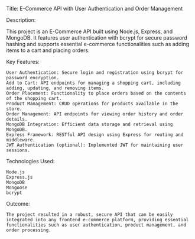Title: E-Commerce API with User Authentication and Order Management

Description:

This project is an E-Commerce API built using Node.js, Express, and MongoDB. It features user authentication with bcrypt for secure password hashing and supports essential e-commerce functionalities such as adding items to a cart and placing orders.

Key Features:

    User Authentication: Secure login and registration using bcrypt for password encryption.
    Add to Cart: API endpoints for managing a shopping cart, including adding, updating, and removing items.
    Order Placement: Functionality to place orders based on the contents of the shopping cart.
    Product Management: CRUD operations for products available in the store.
    Order Management: API endpoints for viewing order history and order details.
    MongoDB Integration: Efficient data storage and retrieval using MongoDB.
    Express Framework: RESTful API design using Express for routing and middleware.
    JWT Authentication (optional): Implemented JWT for maintaining user sessions.

Technologies Used:

    Node.js
    Express.js
    MongoDB
    Mongoose
    bcrypt
    
Outcome:

    The project resulted in a robust, secure API that can be easily integrated into any frontend e-commerce platform, providing essential functionalities such as user authentication, product management, and order processing.
